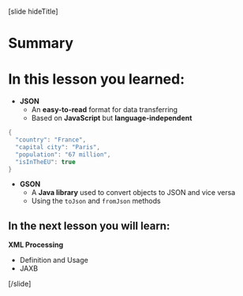[slide hideTitle]

# Summary

# In this lesson you learned:

- **JSON**
  - An **easy-to-read** format for data transferring
  - Based on **JavaScript** but **language-independent**

```java
{
  "country": "France",
  "capital city": "Paris",
  "population": "67 million",
  "isInTheEU": true
}
```

- **GSON**
  - A **Java library** used to convert objects to JSON and vice versa
  - Using the `toJson` and `fromJson` methods

## In the next lesson you will learn:

**XML Processing**
  - Definition and Usage
  - JAXB

[/slide]
